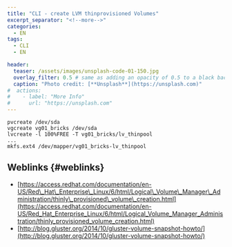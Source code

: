 ```yaml
---
title: "CLI - create LVM thinprovisioned Volumes"
excerpt_separator: "<!--more-->"
categories:
  - EN
tags:
  - CLI
  - EN

header:
  teaser: /assets/images/unsplash-code-01-150.jpg
  overlay_filter: 0.5 # same as adding an opacity of 0.5 to a black background
  caption: "Photo credit: [**Unsplash**](https://unsplash.com)"
#  actions:
#    - label: "More Info"
#      url: "https://unsplash.com"
---
```



```
pvcreate /dev/sda
vgcreate vg01_bricks /dev/sda
lvcreate -l 100%FREE -T vg01_bricks/lv_thinpool
...
mkfs.ext4 /dev/mapper/vg01_bricks-lv_thinpool
```

## Weblinks {#weblinks}

* [https://access.redhat.com/documentation/en-US/Red\_Hat\_Enterprise\_Linux/6/html/Logical\_Volume\_Manager\_Administration/thinly\_provisioned\_volume\_creation.html](https://access.redhat.com/documentation/en-US/Red_Hat_Enterprise_Linux/6/html/Logical_Volume_Manager_Administration/thinly_provisioned_volume_creation.html)
* [http://blog.gluster.org/2014/10/gluster-volume-snapshot-howto/](http://blog.gluster.org/2014/10/gluster-volume-snapshot-howto/)




